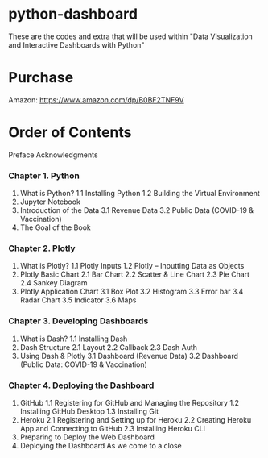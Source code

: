 # python-dashboard
These are the codes and extra that will be used within "Data Visualization and Interactive Dashboards with Python"

# Purchase
Amazon: https://www.amazon.com/dp/B0BF2TNF9V

# Order of Contents
Preface
Acknowledgments
### Chapter 1. Python
1. What is Python?
  1.1 Installing Python
  1.2 Building the Virtual Environment
2. Jupyter Notebook
3. Introduction of the Data 
  3.1 Revenue Data
  3.2 Public Data (COVID-19 & Vaccination) 
4. The Goal of the Book
### Chapter 2. Plotly
1. What is Plotly?
  1.1 Plotly Inputs 
  1.2 Plotly – Inputting Data as Objects
2. Plotly Basic Chart
  2.1 Bar Chart
  2.2 Scatter & Line Chart
  2.3 Pie Chart
  2.4 Sankey Diagram
3. Plotly Application Chart
  3.1 Box Plot
  3.2 Histogram
  3.3 Error bar
  3.4 Radar Chart
  3.5 Indicator
  3.6 Maps
### Chapter 3. Developing Dashboards
1. What is Dash?
  1.1 Installing Dash
2. Dash Structure
  2.1 Layout 
  2.2 Callback
  2.3 Dash Auth
3. Using Dash & Plotly
  3.1 Dashboard (Revenue Data)
  3.2 Dashboard (Public Data: COVID-19 & Vaccination)
### Chapter 4. Deploying the Dashboard
1. GitHub 
  1.1 Registering for GitHub and Managing the Repository 
  1.2 Installing GitHub Desktop
  1.3 Installing Git
2. Heroku
  2.1 Registering and Setting up for Heroku
  2.2 Creating Heroku App and Connecting to GitHub
  2.3 Installing Heroku CLI 
3. Preparing to Deploy the Web Dashboard 
4. Deploying the Dashboard
As we come to a close
